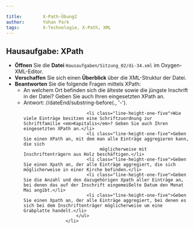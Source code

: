 ```yaml
---

title:        X-Path-Übung2
author:       Yohan Park
tags:         X-Technologie, X-Path, XML
---
```


<h2>Hausaufgabe: XPath</h2>
                <ul>
                    <li class="small"><strong>Öffnen</strong> Sie die <strong>Datei</strong>
                        <code>Hausaufgaben/Sitzung_02/di-34.xml</code> im Oxygen-XML-Editor.</li>
                    <li class="small"><strong>Verschaffen</strong> Sie sich einen
                            <strong>Überblick</strong> über die XML-Struktur der Datei.</li>
                    <li class="small line-height-one-five"><strong>Beantworten</strong> Sie die folgende Fragen mittels XPath:<ul>
                            <li class="line-height-one-five">An welchem Ort befinden sich die älteste sowie die jüngste Inschrift in der Datei? Geben Sie auch Ihren eingesetzten XPath an.</li>
                            <li class="line-height-one-five">  Antwort: //dateEnd/substring-before(., '-'). </li>
                             
                            <li class="line-height-one-five">Wie viele Einträge besitzen eine Schriftzuordnung zur Schriftfamilie <em>Kapitalis</em>? Geben Sie auch Ihren eingesetzten XPath an.</li>
                            <li class="line-height-one-five">Geben Sie einen XPath an, mit dem man alle Einträge aggregieren kann, die sich
                                 möglicherweise mit Inschriftenträgern aus Holz beschäftigen.</li>
                            <li class="line-height-one-five">Geben Sie einen Xpath an, der alle Einträge aggregiert, die sich möglicherweise in einer Kirche befinden.</li>
                            <li class="line-height-one-five">Geben Sie die Anzahl und den dazugehörigen Xpath aller Einträge an, bei denen das auf der Inschrift eingemeißelte Datum den Monat Mai angibt.</li>
                            <li class="line-height-one-five">Geben Sie einen Xpath an, der alle Einträge aggregiert, bei denen es sich bei dem Inschriftenträger möglicherweise um eine Grabplatte handelt.</li>
                        </ul>
                    </li>

